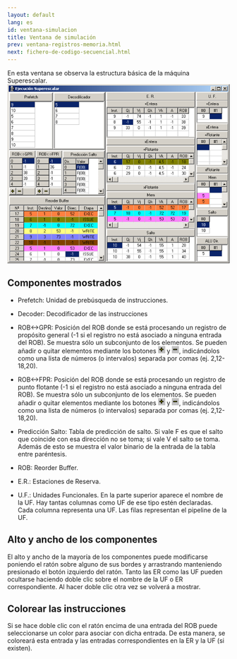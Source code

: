 ```yaml
---
layout: default
lang: es
id: ventana-simulacion
title: Ventana de simulación
prev: ventana-registros-memoria.html
next: fichero-de-codigo-secuencial.html
---
```


En esta ventana se observa la estructura básica de la máquina Superescalar. 
![](imgs/bm25_result.png)


## Componentes mostrados

* Prefetch: Unidad de prebúsqueda de instrucciones.

* Decoder: Decodificador de las instrucciones


* ROB<->GPR: Posición del ROB donde se está procesando un registro de propósito general (-1 si el registro no está asociado a ninguna entrada del ROB). Se muestra sólo un subconjunto de los elementos. Se pueden añadir o quitar elementos mediante los botones ![](imgs/bm26_result.png) y ![](imgs/bm21_result.png), indicándolos como una lista de números (o intervalos) separada por comas (ej. 2,12-18,20).

* ROB<->FPR: Posición del ROB donde se está procesando un registro de punto flotante (-1 si el registro no está asociado a ninguna entrada del ROB). Se muestra sólo un subconjunto de los elementos. Se pueden añadir o quitar elementos mediante los botones ![](imgs/bm27_result.png) y ![](imgs/bm21_result.png), indicándolos como una lista de números (o intervalos) separada por comas (ej. 2,12-18,20).

* Predicción Salto: Tabla de predicción de salto. Si vale F es que el salto que coincide con esa dirección no se toma; si vale V el salto se toma. Además de esto se muestra el valor binario de la entrada de la tabla entre paréntesis.

* ROB: Reorder Buffer. 

* E.R.: Estaciones de Reserva. 

* U.F.: Unidades Funcionales. En la parte superior aparece el nombre de la UF. Hay tantas columnas como UF de ese tipo estén declaradas. Cada columna representa una UF. Las filas representan el pipeline de la UF.


## Alto y ancho de los componentes

El alto y ancho de la mayoría de los componentes puede modificarse poniendo el ratón sobre alguno de sus bordes y arrastrando manteniendo presionado el botón izquierdo del ratón. Tanto las ER como las UF pueden ocultarse haciendo doble clic sobre el nombre de la UF o ER correspondiente. Al hacer doble clic otra vez se volverá a mostrar.


## Colorear las instrucciones

Si se hace doble clic con el ratón encima de una entrada del ROB puede seleccionarse un color para asociar con dicha entrada. De esta manera, se coloreará esta entrada y las entradas correspondientes en la ER y la UF (si existen).

